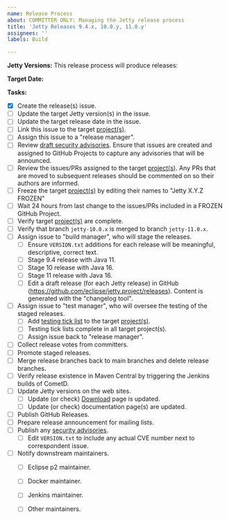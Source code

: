 ```yaml
---
name: Release Process
about: COMMITTER ONLY: Managing the Jetty release process
title: 'Jetty Releases 9.4.x, 10.0.y, 11.0.y'
assignees: ''
labels: Build

---
```


**Jetty Versions:**
This release process will produce releases:

**Target Date:**

**Tasks:**
- [x] Create the release(s) issue.
- [ ] Update the target Jetty version(s) in the issue.  
- [ ] Update the target release date in the issue.
- [ ] Link this issue to the target [project(s)](https://github.com/eclipse/jetty.project/projects).
- [ ] Assign this issue to a "release manager".
- [ ] Review [draft security advisories](https://github.com/eclipse/jetty.project/security/advisories). Ensure that issues are created and assigned to GitHub Projects to capture any advisories that will be announced.
- [ ] Review the issues/PRs assigned to the target [project(s)](https://github.com/eclipse/jetty.project/projects).  Any PRs that are moved to subsequent releases should be commented on so their authors are informed.
- [ ] Freeze the target [project(s)](https://github.com/eclipse/jetty.project/projects) by editing their names to "Jetty X.Y.Z FROZEN"
- [ ] Wait 24 hours from last change to the issues/PRs included in a FROZEN GitHub Project.
- [ ] Verify target [project(s)](https://github.com/eclipse/jetty.project/projects) are complete.
- [ ] Verify that branch `jetty-10.0.x` is merged to branch `jetty-11.0.x`.
- [ ] Assign issue to "build manager", who will stage the releases.
   + [ ] Ensure `VERSION.txt` additions for each release will be meaningful, descriptive, correct text.
   + [ ] Stage 9.4 release with Java 11.
   + [ ] Stage 10 release with Java 16.
   + [ ] Stage 11 release with Java 16.
   + [ ] Edit a draft release (for each Jetty release) in GitHub (https://github.com/eclipse/jetty.project/releases). Content is generated with the "changelog tool".
- [ ] Assign issue to "test manager", who will oversee the testing of the staged releases.
   + [ ] Add [testing tick list](https://github.com/eclipse/jetty.project/blob/jetty-10.0.x/.github/test-ticklist.md) to the target [project(s)](https://github.com/eclipse/jetty.project/projects).
   + [ ] Testing tick lists complete in all target project(s).
   + [ ] Assign issue back to "release manager".
- [ ] Collect release votes from committers.
- [ ] Promote staged releases.
- [ ] Merge release branches back to main branches and delete release branches.
- [ ] Verify release existence in Maven Central by triggering the Jenkins builds of CometD.
- [ ] Update Jetty versions on the web sites.
   + [ ] Update (or check) [Download](https://www.eclipse.org/jetty/download.php) page is updated.
   + [ ] Update (or check) documentation page(s) are updated.
- [ ] Publish GitHub Releases.
- [ ] Prepare release announcement for mailing lists.
- [ ] Publish any [security advisories](https://github.com/eclipse/jetty.project/security/advisories).
   + [ ] Edit `VERSION.txt` to include any actual CVE number next to correspondent issue.
- [ ] Notify downstream maintainers.
    + [ ] Eclipse p2 maintainer.
    + [ ] Docker maintainer.
    + [ ] Jenkins maintainer.
    + [ ] Other maintainers.

